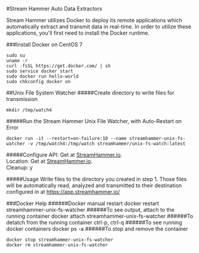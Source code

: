 #Stream Hammer Auto Data Extractors

Stream Hammer utilizes Docker to deploy its remote applications which automatically extract and transmit data in real-time.  In order to utilize these applications, you'll first need to install the Docker runtime.  

###Install Docker on CentOS 7
```
sudo su
uname -r
curl -fsSL https://get.docker.com/ | sh
sudo service docker start
sudo docker run hello-world
sudo chkconfig docker on
```
##Unix File System Watcher
#####Create directory to write files for transmission
```
mkdir /tmp/watch4
```
#####Run the Stream Hammer Unix File Watcher, with Auto-Restart on Error
```
docker run -it --restart=on-failure:10 --name streamhammer-unix-fs-watcher -v /tmp/watch4:/tmp/watch streamhammer/unix-fs-watch:latest
```
#####Configure 
API: Get at [StreamHammer.io](https://app.streamhammer.io/).  
Location: Get at [StreamHammer.io](https://app.streamhammer.io/).  
Cleanup: y  

#####Usage
Write files to the directory you created in step 1.  Those files will be automatically read, analyzed and transmitted to their destination configured in at https://app.streamhammer.io/

###Docker Help
######Docker manual restart
    docker restart streamhammer-unix-fs-watcher
######To see output, attach to the running container
    docker attach streamhammer-unix-fs-watcher
######To detatch from the running container
    ctrl-p, ctrl-q
######To see running docker containers
    docker ps -a
######To stop and remove the container
```
docker stop streamhammer-unix-fs-watcher
docker rm streamhammer-unix-fs-watcher
```
